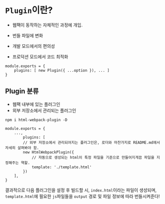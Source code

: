 # **`Plugin`이란?**

- 웹팩이 동작하는 자체적인 과정에 개입.

- 번들 파일에 변화
- 개발 모드에서의 편의성
- 프로덕션 모드에서 코드 최적화

```
module.exports = {
    plugins: [ new Plugin({ ...option }), ... ]
}
```

## **Plugin 분류**

- 웹팩 내부에 있는 플러그인
- 외부 저장소에서 관리되는 플러그인

```
npm i html-webpack-plugin -D
```

```
module.exports = {
    ...,
        plugins: [
        // 외부 저장소에서 관리되어지는 플러그인은, 로더와 마찬가지로 README.md에서 자세히 살펴봐야 함.
        new HtmlWebpackPlugin({
            // 자동으로 생성되는 html이 특정 파일을 기준으로 만들어지게끔 파일을 지정해주는 역할.
            template: './template.html'
        })
    ],
}
```

결과적으로 다음 플러그인을 설정 후 빌드할 시, `index.html`이라는 파일이 생성되며, `template.html`에 필요한 `js`파일들을 `output` 경로 및 파일 정보에 따라 번들시켜준다!
